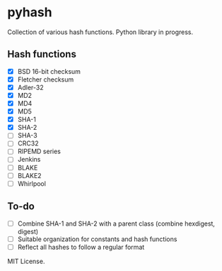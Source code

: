 # pyhash
Collection of various hash functions. Python library in progress.

## Hash functions

- [x] BSD 16-bit checksum
- [x] Fletcher checksum
- [x] Adler-32
- [x] MD2
- [x] MD4
- [x] MD5
- [x] SHA-1
- [x] SHA-2
- [ ] SHA-3
- [ ] CRC32
- [ ] RIPEMD series
- [ ] Jenkins
- [ ] BLAKE
- [ ] BLAKE2
- [ ] Whirlpool

## To-do
- [ ] Combine SHA-1 and SHA-2 with a parent class (combine hexdigest, digest)
- [ ] Suitable organization for constants and hash functions
- [ ] Reflect all hashes to follow a regular format

MIT License.
